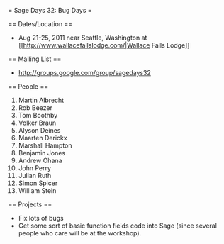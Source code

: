= Sage Days 32: Bug Days =

== Dates/Location ==

 * Aug 21-25, 2011 near Seattle, Washington at [[http://www.wallacefallslodge.com/|Wallace Falls Lodge]]

== Mailing List ==

 *  http://groups.google.com/group/sagedays32

== People ==

 1. Martin Albrecht
 2. Rob Beezer
 1. Tom Boothby
 1. Volker Braun
 1. Alyson Deines
 1. Maarten Derickx
 1. Marshall Hampton
 1. Benjamin Jones
 1. Andrew Ohana
 1. John Perry
 1. Julian Ruth
 1. Simon Spicer
 1. William Stein


== Projects ==

 * Fix lots of bugs
 * Get some sort of basic function fields code into Sage (since several people who care will be at the workshop).

